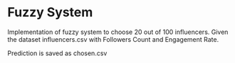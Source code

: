 # Fuzzy System
Implementation of fuzzy system to choose 20 out of 100 influencers.
Given the dataset influencers.csv with Followers Count and Engagement Rate.

Prediction is saved as chosen.csv
